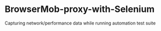 # BrowserMob-proxy-with-Selenium
Capturing network/performance data while running automation test suite
